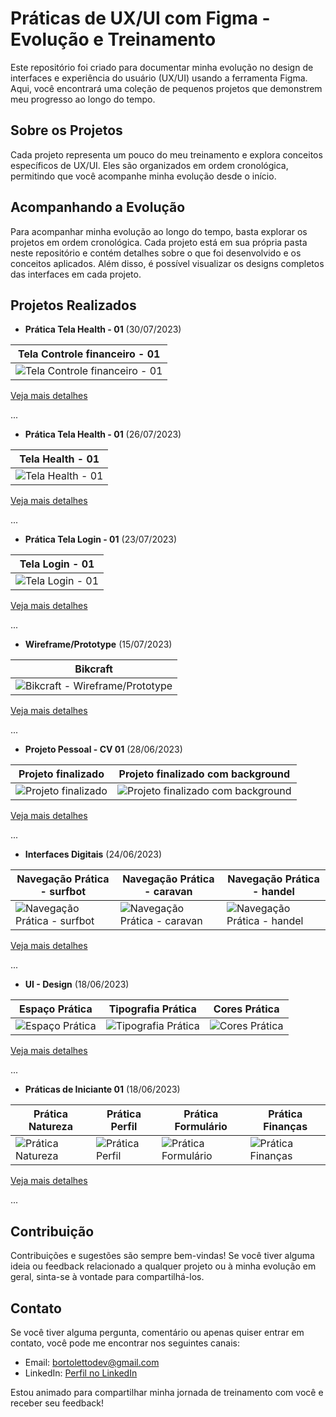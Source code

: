 # Práticas de UX/UI com Figma - Evolução e Treinamento

Este repositório foi criado para documentar minha evolução no design de interfaces e experiência do usuário (UX/UI) usando a ferramenta Figma. Aqui, você encontrará uma coleção de pequenos projetos que demonstrem meu progresso ao longo do tempo.

## Sobre os Projetos

Cada projeto representa um pouco do meu treinamento e explora conceitos específicos de UX/UI. Eles são organizados em ordem cronológica, permitindo que você acompanhe minha evolução desde o início.

## Acompanhando a Evolução

Para acompanhar minha evolução ao longo do tempo, basta explorar os projetos em ordem cronológica. Cada projeto está em sua própria pasta neste repositório e contém detalhes sobre o que foi desenvolvido e os conceitos aplicados. Além disso, é possível visualizar os designs completos das interfaces em cada projeto.

## Projetos Realizados

- **Prática Tela Health - 01** (30/07/2023)

| Tela Controle financeiro - 01                                    |
| --------------------------------------------------- |
| ![Tela Controle financeiro - 01](https://github.com/GuiDev45/UX-UI-Evolucao-e-Praticas/blob/master/Tela%20-%20controle%20financeiro/prints/print-01.JPG) 

[Veja mais detalhes](https://github.com/GuiDev45/UX-UI-Evolucao-e-Praticas/tree/master/Tela%20-%20controle%20financeiro)

...


- **Prática Tela Health - 01** (26/07/2023)

| Tela Health - 01                                    |
| --------------------------------------------------- |
| ![Tela Health - 01](https://github.com/GuiDev45/UX-UI-Evolucao-e-Praticas/blob/master/Tela%20-%20Health/print/print-01.JPG) 

[Veja mais detalhes](https://github.com/GuiDev45/UX-UI-Evolucao-e-Praticas/tree/master/Tela%20-%20Health)

...

- **Prática Tela Login - 01** (23/07/2023)

| Tela Login - 01                                     |
| --------------------------------------------------- |
| ![Tela Login - 01](https://github.com/GuiDev45/UX-UI-Evolucao-e-Praticas/blob/master/Tela-Login-01/prints/print-01.JPG) 

[Veja mais detalhes](https://github.com/GuiDev45/UX-UI-Evolucao-e-Praticas/tree/master/Tela-Login-01)

...

- **Wireframe/Prototype** (15/07/2023)

| Bikcraft                                            |
| --------------------------------------------------- |
| ![Bikcraft - Wireframe/Prototype](https://github.com/GuiDev45/UX-UI-Evolucao-e-Praticas/blob/master/Wireframe/print/print-wire02.JPG) 

[Veja mais detalhes](https://github.com/GuiDev45/UX-UI-Evolucao-e-Praticas/tree/master/Wireframe)

...

- **Projeto Pessoal - CV 01** (28/06/2023)

| Projeto finalizado                                  | Projeto finalizado com background                   |
| --------------------------------------------------- | --------------------------------------------------- |
| ![Projeto finalizado](https://github.com/GuiDev45/UX-UI-Evolucao-e-Praticas/blob/master/Projeto%20Pessoal/print/projeto-pessoal-cv-final-sem-bg.png) | ![Projeto finalizado com background](https://github.com/GuiDev45/UX-UI-Evolucao-e-Praticas/blob/master/Projeto%20Pessoal/print/projeto-pessoal-cv-final.png)

[Veja mais detalhes](https://github.com/GuiDev45/UX-UI-Evolucao-e-Praticas/tree/master/Projeto%20Pessoal)

...

- **Interfaces Digitais** (24/06/2023)

| Navegação Prática - surfbot                         | Navegação Prática - caravan                         | Navegação Prática - handel                          |
| --------------------------------------------------- | --------------------------------------------------- | --------------------------------------------------- |
| ![Navegação Prática - surfbot](https://github.com/GuiDev45/UX-UI-Evolucao-e-Praticas/blob/master/Interfaces%20Digitais/surfbot/print/print-surfbot-final.JPG) | ![Navegação Prática - caravan](https://github.com/GuiDev45/UX-UI-Evolucao-e-Praticas/blob/master/Interfaces%20Digitais/caravan/print/print-caravan-final.JPG) | ![Navegação Prática - handel](https://github.com/GuiDev45/UX-UI-Evolucao-e-Praticas/blob/master/Interfaces%20Digitais/handel/print/print-handel-final.JPG)

[Veja mais detalhes](https://github.com/GuiDev45/UX-UI-Evolucao-e-Praticas/tree/master/Interfaces%20Digitais)

...

- **UI - Design** (18/06/2023)

| Espaço Prática                                      | Tipografia Prática				                    | Cores Prática				                          |
| --------------------------------------------------- | --------------------------------------------------- | --------------------------------------------------- |
| ![Espaço Prática](https://github.com/GuiDev45/UX-UI-Evolucao-e-Praticas/blob/master/UI-Design/0302-espaco-pratica/print/print-espaco-pratica.JPG) | ![Tipografia Prática](https://github.com/GuiDev45/UX-UI-Evolucao-e-Praticas/blob/master/UI-Design/0306-tipografia-pratica/print/print-tipografia-pratica-juntas.jpg) | ![Cores Prática](https://github.com/GuiDev45/UX-UI-Evolucao-e-Praticas/blob/master/UI-Design/0311-cores-pratica/print/print-cores-praticas.JPG)

[Veja mais detalhes](https://github.com/GuiDev45/UX-UI-Evolucao-e-Praticas/tree/master/UI-Design/)

...

- **Práticas de Iniciante 01** (18/06/2023)

| Prática Natureza                                    | Prática Perfil                                    | Prática Formulário                                 | Prática Finanças                                    |
| --------------------------------------------------- | ------------------------------------------------- | -------------------------------------------------- | --------------------------------------------------- |
| ![Prática Natureza](https://github.com/GuiDev45/UX-UI-Evolucao-e-Praticas/blob/master/Praticas-iniciante-01/tela1/print/print-tela1.JPG) | ![Prática Perfil](https://github.com/GuiDev45/UX-UI-Evolucao-e-Praticas/blob/master/Praticas-iniciante-01/tela2/print/print-tela2.JPG) | ![Prática Formulário](https://github.com/GuiDev45/UX-UI-Evolucao-e-Praticas/blob/master/Praticas-iniciante-01/tela3/print/print-tela3.JPG) | ![Prática Finanças](https://github.com/GuiDev45/UX-UI-Evolucao-e-Praticas/blob/master/Praticas-iniciante-01/tela4/print/print-tela4.JPG) |

[Veja mais detalhes](https://github.com/GuiDev45/UX-UI-Evolucao-e-Praticas/tree/master/Praticas-iniciante-01)

...

## Contribuição

Contribuições e sugestões são sempre bem-vindas! Se você tiver alguma ideia ou feedback relacionado a qualquer projeto ou à minha evolução em geral, sinta-se à vontade para compartilhá-los.

## Contato

Se você tiver alguma pergunta, comentário ou apenas quiser entrar em contato, você pode me encontrar nos seguintes canais:

- Email: bortolettodev@gmail.com
- LinkedIn: [Perfil no LinkedIn](https://www.linkedin.com/in/guilherme-bortoletto-03239a231/)

Estou animado para compartilhar minha jornada de treinamento com você e receber seu feedback!

